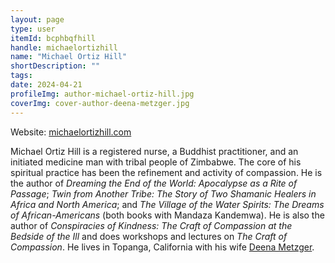 ```yaml
---
layout: page
type: user
itemId: bcphbqfhill
handle: michaelortizhill
name: "Michael Ortiz Hill"
shortDescription: ""
tags:
date: 2024-04-21
profileImg: author-michael-ortiz-hill.jpg
coverImg: cover-author-deena-metzger.jpg
---
```


Website: [michaelortizhill.com](http://www.michaelortizhill.com/)

Michael Ortiz Hill is a registered nurse, a Buddhist practitioner, and an initiated medicine man with tribal people of Zimbabwe. The core of his spiritual practice has been the refinement and activity of compassion. He is the author of _Dreaming the End of the World: Apocalypse as a Rite of Passage_; _Twin from Another Tribe: The Story of Two Shamanic Healers in Africa and North America_; and _The Village of the Water Spirits: The Dreams of African-Americans_ (both books with Mandaza Kandemwa). He is also the author of _Conspiracies of Kindness: The Craft of Compassion at the Bedside of the Ill_ and does workshops and lectures on _The Craft of Compassion_. He lives in Topanga, California with his wife [Deena Metzger](../@deenametzger).
